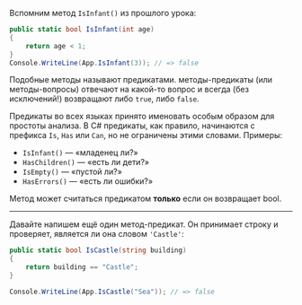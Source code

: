 
Вспомним метод `IsInfant()` из прошлого урока:

```cs
public static bool IsInfant(int age)
{
    return age < 1;
}
Console.WriteLine(App.IsInfant(3)); // => false
```

Подобные методы называют предикатами. методы-предикаты (или методы-вопросы) отвечают на какой-то вопрос и всегда (без исключений!) возвращают либо `true`, либо `false`.

Предикаты во всех языках принято именовать особым образом для простоты анализа. В C# предикаты, как правило, начинаются с префикса `Is`, `Has` или `Can`, но не ограничены этими словами. Примеры:

  * `IsInfant()` — «младенец ли?»
  * `HasChildren()` — «есть ли дети?»
  * `IsEmpty()` — «пустой ли?»
  * `HasErrors()` — «есть ли ошибки?»

Метод может считаться предикатом **только** если он возвращает bool.

---

Давайте напишем ещё один метод-предикат. Он принимает строку и проверяет, является ли она словом `'Castle'`:

```cs
public static bool IsCastle(string building)
{
    return building == "Castle";
}

Console.WriteLine(App.IsCastle("Sea")); // => false
```
